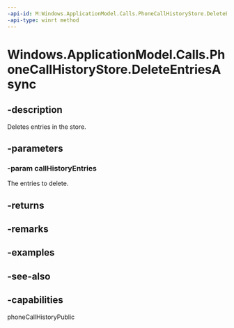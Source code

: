 ```yaml
---
-api-id: M:Windows.ApplicationModel.Calls.PhoneCallHistoryStore.DeleteEntriesAsync(Windows.Foundation.Collections.IIterable{Windows.ApplicationModel.Calls.PhoneCallHistoryEntry})
-api-type: winrt method
---
```


<!-- Method syntax
public Windows.Foundation.IAsyncAction DeleteEntriesAsync(Windows.Foundation.Collections.IIterable<Windows.ApplicationModel.Calls.PhoneCallHistoryEntry> callHistoryEntries)
-->

# Windows.ApplicationModel.Calls.PhoneCallHistoryStore.DeleteEntriesAsync

## -description
Deletes entries in the store.

## -parameters
### -param callHistoryEntries
The entries to delete.

## -returns


## -remarks

## -examples

## -see-also


## -capabilities
phoneCallHistoryPublic
